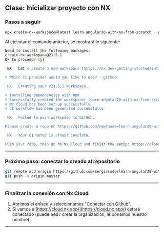 ## Clase: Inicializar proyecto con NX

### Pasos a seguir

```bash
npx create-nx-workspace@latest learn-angular20-with-nx-from-scratch --preset=npm
```

Al ejecutar el comando anterior, se mostrará lo siguiente:

```bash
Need to install the following packages:
create-nx-workspace@21.5.1
Ok to proceed? (y)

 NX   Let's create a new workspace [https://nx.dev/getting-started/intro]

√ Which CI provider would you like to use? · github

 NX   Creating your v21.5.1 workspace.

√ Installing dependencies with npm
√ Successfully created the workspace: learn-angular20-with-nx-from-scratch
√ Nx Cloud has been set up successfully
√ CI workflow has been generated successfully

 NX   Failed to push workspace to GitHub.

Please create a repo en https://github.com/new?name=learn-angular20-with-nx-from-scratch y empuja este workspace.

 NX   Your CI setup is almost complete.

Push your repo, then go to Nx Cloud and finish the setup: https://cloud.nx.app/connect/PjxXUPNNuw
```

---
### Próximo paso: conectar lo creado al repositorio

```bash
git remote add origin https://github.com/sergiecode/learn-angular20-with-nx-from-scratch.git
git push -u origin master
```

---
### Finalizar la conexión con Nx Cloud

1. Abrimos el enlace y seleccionamos "Conectar con Github".
2. Si vamos a [https://cloud.nx.app/](https://cloud.nx.app/) estará conectado (puede pedir crear la organización, le ponemos nuestro nombre).

---
